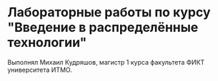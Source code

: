 # Лабораторные работы по курсу "Введение в распределённые технологии"

Выполнял Михаил Кудряшов, магистр 1 курса факультета ФИКТ университета ИТМО.
